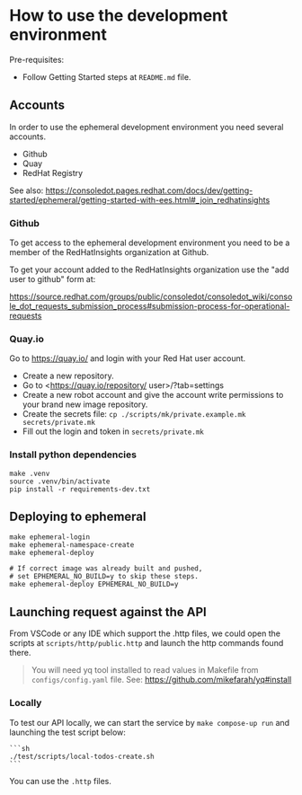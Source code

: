 # How to use the development environment

Pre-requisites:

* Follow Getting Started steps at `README.md` file.

## Accounts

In order to use the ephemeral development environment you need several accounts.

* Github
* Quay
* RedHat Registry

See also:
<https://consoledot.pages.redhat.com/docs/dev/getting-started/ephemeral/getting-started-with-ees.html#_join_redhatinsights>

### Github

To get access to the ephemeral development environment you need to be a member
of the RedHatInsights organization at Github.

To get your account added to the RedHatInsights organization use the "add user
to github" form at:

<https://source.redhat.com/groups/public/consoledot/consoledot_wiki/console_dot_requests_submission_process#submission-process-for-operational-requests>

### Quay.io

Go to <https://quay.io/> and login with your Red Hat user account.

* Create a new repository.
* Go to <https://quay.io/repository/<rh> user>/<repository>?tab=settings
* Create a new robot account and give the account write permissions to your brand new image repository.
* Create the secrets file: `cp ./scripts/mk/private.example.mk secrets/private.mk`
* Fill out the login and token in `secrets/private.mk`

### Install python dependencies

    make .venv
    source .venv/bin/activate
    pip install -r requirements-dev.txt

## Deploying to ephemeral

    make ephemeral-login
    make ephemeral-namespace-create
    make ephemeral-deploy

    # If correct image was already built and pushed,
    # set EPHEMERAL_NO_BUILD=y to skip these steps.
    make ephemeral-deploy EPHEMERAL_NO_BUILD=y

## Launching request against the API

From VSCode or any IDE which support the .http files, we could open
the scripts at `scripts/http/public.http` and launch the http commands
found there.

> You will need yq tool installed to read values in Makefile from `configs/config.yaml` file.
> See: <https://github.com/mikefarah/yq#install>

### Locally

To test our API locally, we can start the service by `make compose-up run` and launching
the test script below:

    ```sh
    ./test/scripts/local-todos-create.sh
    ```

You can use the `.http` files.
